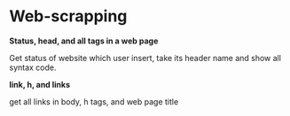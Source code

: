 # Web-scrapping

 **Status, head, and all tags in a web page**
 
 Get status of website which user insert, take its header name and show all syntax code.

**link, h, and links**

get all links in body, h tags, and web page title
